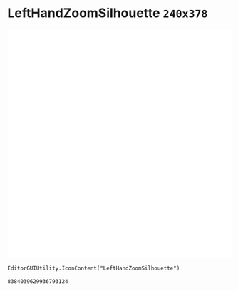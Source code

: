 # LeftHandZoomSilhouette `240x378`
<img src="/img/LeftHandZoomSilhouette.png" width=512 height=512>

``` CSharp
EditorGUIUtility.IconContent("LeftHandZoomSilhouette")
```
```
8384039629936793124
```
